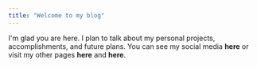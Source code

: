 ```yaml
---
title: "Welcome to my blog"
---
```


I'm glad you are here. I plan to talk about my personal projects, accomplishments, and future plans.
You can see my social media **here** or visit my other pages **here** and **here**.
